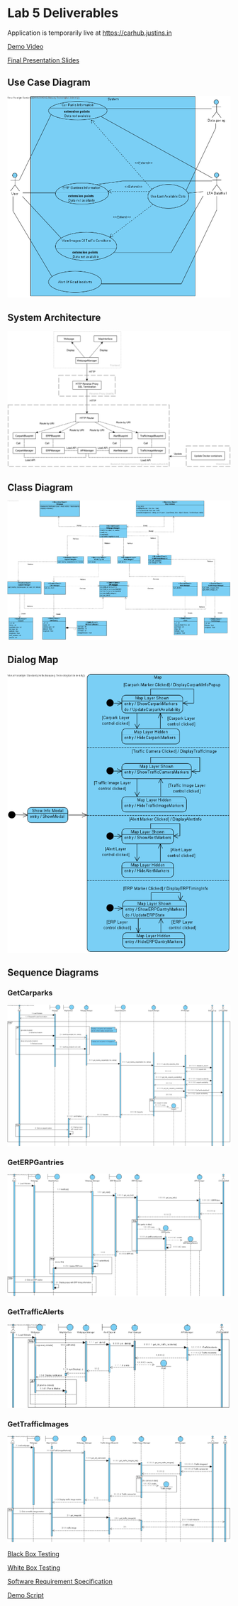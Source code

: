 # Lab 5 Deliverables

Application is temporarily live at https://carhub.justins.in

[Demo Video](https://www.youtube.com/watch?v=9F5SXTKHSfc)

[Final Presentation Slides](<Lab5 Presentation.pdf>)

## Use Case Diagram
![](<Use Case Diagram.png>)

## System Architecture
![](<System Architecture.png>)

## Class Diagram
![](<Class Diagram.png>)

## Dialog Map
![](DialogMap.png)

## Sequence Diagrams
### GetCarparks
![](<Sequence Diagrams/GetCarparks.png>)

### GetERPGantries
![](<Sequence Diagrams/GetERPGantries.png>)

### GetTrafficAlerts
![](<Sequence Diagrams/GetTrafficAlerts.png>)

### GetTrafficImages
![](<Sequence Diagrams/GetTrafficImages.png>)

[Black Box Testing](<Test Cases/Black Box Testing.pdf>)

[White Box Testing](<Test Cases/White Box Testing.pdf>)

[Software Requirement Specification](<Software Requirement Specification.pdf>)

[Demo Script](Demo_Script.pdf)
